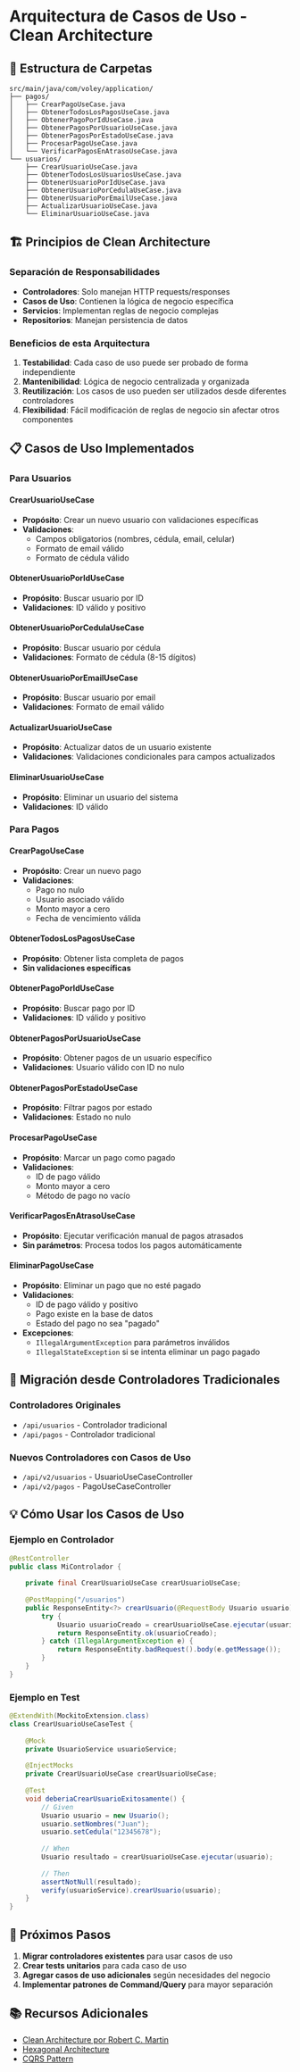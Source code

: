 # Arquitectura de Casos de Uso - Clean Architecture

## 📁 Estructura de Carpetas

```
src/main/java/com/voley/application/
├── pagos/
│   ├── CrearPagoUseCase.java
│   ├── ObtenerTodosLosPagosUseCase.java
│   ├── ObtenerPagoPorIdUseCase.java
│   ├── ObtenerPagosPorUsuarioUseCase.java
│   ├── ObtenerPagosPorEstadoUseCase.java
│   ├── ProcesarPagoUseCase.java
│   └── VerificarPagosEnAtrasoUseCase.java
└── usuarios/
    ├── CrearUsuarioUseCase.java
    ├── ObtenerTodosLosUsuariosUseCase.java
    ├── ObtenerUsuarioPorIdUseCase.java
    ├── ObtenerUsuarioPorCedulaUseCase.java
    ├── ObtenerUsuarioPorEmailUseCase.java
    ├── ActualizarUsuarioUseCase.java
    └── EliminarUsuarioUseCase.java
```

## 🏗️ Principios de Clean Architecture

### Separación de Responsabilidades
- **Controladores**: Solo manejan HTTP requests/responses
- **Casos de Uso**: Contienen la lógica de negocio específica
- **Servicios**: Implementan reglas de negocio complejas
- **Repositorios**: Manejan persistencia de datos

### Beneficios de esta Arquitectura

1. **Testabilidad**: Cada caso de uso puede ser probado de forma independiente
2. **Mantenibilidad**: Lógica de negocio centralizada y organizada
3. **Reutilización**: Los casos de uso pueden ser utilizados desde diferentes controladores
4. **Flexibilidad**: Fácil modificación de reglas de negocio sin afectar otros componentes

## 📋 Casos de Uso Implementados

### Para Usuarios

#### CrearUsuarioUseCase
- **Propósito**: Crear un nuevo usuario con validaciones específicas
- **Validaciones**:
  - Campos obligatorios (nombres, cédula, email, celular)
  - Formato de email válido
  - Formato de cédula válido

#### ObtenerUsuarioPorIdUseCase
- **Propósito**: Buscar usuario por ID
- **Validaciones**: ID válido y positivo

#### ObtenerUsuarioPorCedulaUseCase
- **Propósito**: Buscar usuario por cédula
- **Validaciones**: Formato de cédula (8-15 dígitos)

#### ObtenerUsuarioPorEmailUseCase
- **Propósito**: Buscar usuario por email
- **Validaciones**: Formato de email válido

#### ActualizarUsuarioUseCase
- **Propósito**: Actualizar datos de un usuario existente
- **Validaciones**: Validaciones condicionales para campos actualizados

#### EliminarUsuarioUseCase
- **Propósito**: Eliminar un usuario del sistema
- **Validaciones**: ID válido

### Para Pagos

#### CrearPagoUseCase
- **Propósito**: Crear un nuevo pago
- **Validaciones**:
  - Pago no nulo
  - Usuario asociado válido
  - Monto mayor a cero
  - Fecha de vencimiento válida

#### ObtenerTodosLosPagosUseCase
- **Propósito**: Obtener lista completa de pagos
- **Sin validaciones específicas**

#### ObtenerPagoPorIdUseCase
- **Propósito**: Buscar pago por ID
- **Validaciones**: ID válido y positivo

#### ObtenerPagosPorUsuarioUseCase
- **Propósito**: Obtener pagos de un usuario específico
- **Validaciones**: Usuario válido con ID no nulo

#### ObtenerPagosPorEstadoUseCase
- **Propósito**: Filtrar pagos por estado
- **Validaciones**: Estado no nulo

#### ProcesarPagoUseCase
- **Propósito**: Marcar un pago como pagado
- **Validaciones**:
  - ID de pago válido
  - Monto mayor a cero
  - Método de pago no vacío

#### VerificarPagosEnAtrasoUseCase
- **Propósito**: Ejecutar verificación manual de pagos atrasados
- **Sin parámetros**: Procesa todos los pagos automáticamente

#### EliminarPagoUseCase
- **Propósito**: Eliminar un pago que no esté pagado
- **Validaciones**:
  - ID de pago válido y positivo
  - Pago existe en la base de datos
  - Estado del pago no sea "pagado"
- **Excepciones**:
  - `IllegalArgumentException` para parámetros inválidos
  - `IllegalStateException` si se intenta eliminar un pago pagado

## 🔄 Migración desde Controladores Tradicionales

### Controladores Originales
- `/api/usuarios` - Controlador tradicional
- `/api/pagos` - Controlador tradicional

### Nuevos Controladores con Casos de Uso
- `/api/v2/usuarios` - UsuarioUseCaseController
- `/api/v2/pagos` - PagoUseCaseController

## 💡 Cómo Usar los Casos de Uso

### Ejemplo en Controlador
```java
@RestController
public class MiControlador {
    
    private final CrearUsuarioUseCase crearUsuarioUseCase;
    
    @PostMapping("/usuarios")
    public ResponseEntity<?> crearUsuario(@RequestBody Usuario usuario) {
        try {
            Usuario usuarioCreado = crearUsuarioUseCase.ejecutar(usuario);
            return ResponseEntity.ok(usuarioCreado);
        } catch (IllegalArgumentException e) {
            return ResponseEntity.badRequest().body(e.getMessage());
        }
    }
}
```

### Ejemplo en Test
```java
@ExtendWith(MockitoExtension.class)
class CrearUsuarioUseCaseTest {
    
    @Mock
    private UsuarioService usuarioService;
    
    @InjectMocks
    private CrearUsuarioUseCase crearUsuarioUseCase;
    
    @Test
    void deberiaCrearUsuarioExitosamente() {
        // Given
        Usuario usuario = new Usuario();
        usuario.setNombres("Juan");
        usuario.setCedula("12345678");
        
        // When
        Usuario resultado = crearUsuarioUseCase.ejecutar(usuario);
        
        // Then
        assertNotNull(resultado);
        verify(usuarioService).crearUsuario(usuario);
    }
}
```

## 🚀 Próximos Pasos

1. **Migrar controladores existentes** para usar casos de uso
2. **Crear tests unitarios** para cada caso de uso
3. **Agregar casos de uso adicionales** según necesidades del negocio
4. **Implementar patrones de Command/Query** para mayor separación

## 📚 Recursos Adicionales

- [Clean Architecture por Robert C. Martin](https://blog.cleancoder.com/uncle-bob/2012/08/13/the-clean-architecture.html)
- [Hexagonal Architecture](https://alistair.cockburn.us/hexagonal-architecture/)
- [CQRS Pattern](https://martinfowler.com/bliki/CQRS.html)